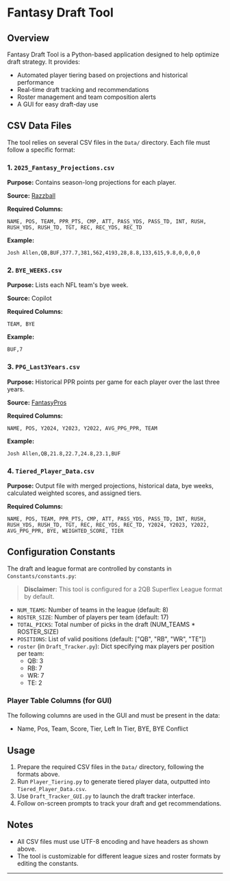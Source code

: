 # Fantasy Draft Tool

## Overview

Fantasy Draft Tool is a Python-based application designed to help optimize draft strategy. It provides:
- Automated player tiering based on projections and historical performance
- Real-time draft tracking and recommendations
- Roster management and team composition alerts
- A GUI for easy draft-day use

## CSV Data Files

The tool relies on several CSV files in the `Data/` directory. Each file must follow a specific format:

### 1. `2025_Fantasy_Projections.csv`
**Purpose:** Contains season-long projections for each player.

**Source:** [Razzball](https://football.razzball.com/projections/#google_vignette)

**Required Columns:**
```
NAME, POS, TEAM, PPR_PTS, CMP, ATT, PASS_YDS, PASS_TD, INT, RUSH, RUSH_YDS, RUSH_TD, TGT, REC, REC_YDS, REC_TD
```
**Example:**
```
Josh Allen,QB,BUF,377.7,381,562,4193,28,8.8,133,615,9.8,0,0,0,0
```

### 2. `BYE_WEEKS.csv`
**Purpose:** Lists each NFL team's bye week.

**Source:** Copilot

**Required Columns:**
```
TEAM, BYE
```
**Example:**
```
BUF,7
```

### 3. `PPG_Last3Years.csv`
**Purpose:** Historical PPR points per game for each player over the last three years.

**Source:** [FantasyPros](https://www.fantasypros.com/nfl/reports/leaders/ppr.php?year=2024) 

**Required Columns:**
```
NAME, POS, Y2024, Y2023, Y2022, AVG_PPG_PPR, TEAM
```
**Example:**
```
Josh Allen,QB,21.8,22.7,24.8,23.1,BUF
```

### 4. `Tiered_Player_Data.csv`
**Purpose:** Output file with merged projections, historical data, bye weeks, calculated weighted scores, and assigned tiers.

**Required Columns:**
```
NAME, POS, TEAM, PPR_PTS, CMP, ATT, PASS_YDS, PASS_TD, INT, RUSH, RUSH_YDS, RUSH_TD, TGT, REC, REC_YDS, REC_TD, Y2024, Y2023, Y2022, AVG_PPG_PPR, BYE, WEIGHTED_SCORE, TIER
```

## Configuration Constants

The draft and league format are controlled by constants in `Constants/constants.py`:

> **Disclaimer:** This tool is configured for a 2QB Superflex League format by default.

- `NUM_TEAMS`: Number of teams in the league (default: 8)
- `ROSTER_SIZE`: Number of players per team (default: 17)
- `TOTAL_PICKS`: Total number of picks in the draft (NUM_TEAMS * ROSTER_SIZE)
- `POSITIONS`: List of valid positions (default: ["QB", "RB", "WR", "TE"])
- `roster` (in `Draft_Tracker.py`): Dict specifying max players per position per team:
	- QB: 3
	- RB: 7
	- WR: 7
	- TE: 2

### Player Table Columns (for GUI)
The following columns are used in the GUI and must be present in the data:
- Name, Pos, Team, Score, Tier, Left In Tier, BYE, BYE Conflict

## Usage

1. Prepare the required CSV files in the `Data/` directory, following the formats above.
2. Run `Player_Tiering.py` to generate tiered player data, outputted into `Tiered_Player_Data.csv`.
3. Use `Draft_Tracker_GUI.py` to launch the draft tracker interface.
4. Follow on-screen prompts to track your draft and get recommendations.

## Notes
- All CSV files must use UTF-8 encoding and have headers as shown above.
- The tool is customizable for different league sizes and roster formats by editing the constants.

---
